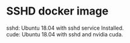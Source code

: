 # SSHD docker image
sshd: Ubuntu 18.04 with sshd service Installed.</br>
cude: Ubuntu 18.04 with sshd and nvidia cuda.
